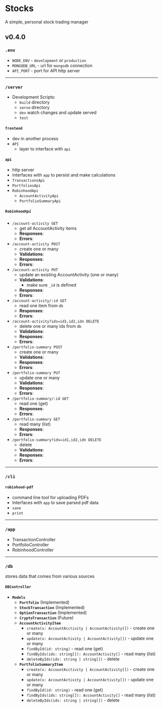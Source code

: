 # Stocks

A simple, personal stock trading manager

## v0.4.0

### `.env`

- `NODE_ENV` - `development` or `production`
- `MONGODB_URL` - url for `mongodb` connection
- `API_PORT` - port for API http server

---

### `/server`

- Development Scripts:
  - `build` directory
  - `serve` directory
  - `dev` watch changes and update served
  - `test`

#### `frontend`

- dev in another process
- `API`
  - layer to interface with `api`

#### `api`

- http server
- interfaces with `app` to persist and make calculations
- `TransactionsApi`
- `PortfoliosApi`
- `RobinhoodApi`
  - `AccountActivityApi`
  - `PortfolioSummaryApi`

##### `RobinhoodApi`

- `/account-activity GET`
  - get all AccountActivity items
  - **Responses**:
  - **Errors**:
- `/account-activity POST`
  - create one or many
  - **Validations**:
  - **Responses**:
  - **Errors**:
- `/account-activity PUT`
  - update an existing AccountActivity (one or many)
  - **Validations**:
    - make sure `_id` is defined
  - **Responses**:
  - **Errors**:
- `/account-activity/:id GET`
  - read one item from `db`
  - **Responses**:
  - **Errors**:
- `/account-activity?ids=id1,id2,idn DELETE`
  - delete one or many ids from `db`
  - **Validations**:
  - **Responses**:
  - **Errors**:
- `/portfolio-summary POST`
  - create one or many
  - **Validations**:
  - **Responses**:
  - **Errors**:
- `/portfolio-summary PUT`
  - update one or many
  - **Validations**:
  - **Responses**:
  - **Errors**:
- `/portfolio-summary/:id GET`
  - read one (get)
  - **Responses**:
  - **Errors**:
- `/portfolio-summary GET`
  - read many (list)
  - **Responses**:
  - **Errors**:
- `/portfolio-summary?ids=id1,id2,idn DELETE`
  - delete
  - **Validations**:
  - **Responses**:
  - **Errors**:

---

### `/cli`

#### `robinhood-pdf`

- command line tool for uploading PDFs
- Interfaces with `app` to save parsed pdf data
- `save`
- `print`

---

### `/app`

- TransactionController
- PortfolioController
- RobinhoodController

---

### `/db`

stores data that comes from various sources

#### `DBController`

- **`Models`**
  - **`Portfolio`** (Implemented)
  - **`StockTransaction`** (Implemented)
  - **`OptionTransaction`** (Implemented)
  - **`CryptoTransaction`** (Future)
  - **`AccountActivityItem`**
    - `create(x: AccountAcctivity | AccountActivity[])` - create one or many
    - `update(x: AccountActivity | AccountActivity[])` - update one or many
    - `findById(id: string)` - read one (get)
    - `findByIds(ids: string[]): AccountActivity[]` - read many (list)
    - `deleteByIds(ids: string | string[])` - delete
  - **`PortfolioSummaryItem`**
    - `create(x: AccountAcctivity | AccountActivity[])` - create one or many
    - `update(x: AccountActivity | AccountActivity[])` - update one or many
    - `findById(id: string)` - read one (get)
    - `findByIds(ids: string[]): AccountActivity[]` - read many (list)
    - `deleteByIds(ids: string | string[])` - delete
